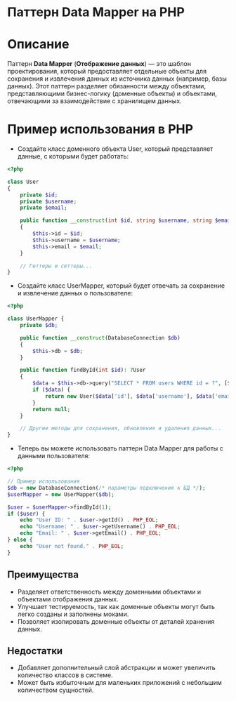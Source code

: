 # Паттерн Data Mapper на PHP


# Описание

Паттерн **Data Mapper** (**Отображение данных**) — это шаблон проектирования, который предоставляет отдельные объекты для сохранения и извлечения данных из источника данных (например, базы данных). Этот паттерн разделяет обязанности между объектами, представляющими бизнес-логику (доменные объекты) и объектами, отвечающими за взаимодействие с хранилищем данных.

# Пример использования в PHP

* Создайте класс доменного объекта User, который представляет данные, с которыми будет работать:

```php
<?php

class User
{
    private $id;
    private $username;
    private $email;

    public function __construct(int $id, string $username, string $email)
    {
        $this->id = $id;
        $this->username = $username;
        $this->email = $email;
    }

    // Геттеры и сеттеры...
}
```

* Создайте класс UserMapper, который будет отвечать за сохранение и извлечение данных о пользователе:

```php
<?php

class UserMapper {
    private $db;

    public function __construct(DatabaseConnection $db)
    {
        $this->db = $db;
    }

    public function findById(int $id): ?User
    {
        $data = $this->db->query("SELECT * FROM users WHERE id = ?", [$id]);
        if ($data) {
            return new User($data['id'], $data['username'], $data['email']);
        }
        return null;
    }

    // Другие методы для сохранения, обновления и удаления данных...
}
```

* Теперь вы можете использовать паттерн Data Mapper для работы с данными пользователя:
```php
<?php

// Пример использования
$db = new DatabaseConnection(/* параметры подключения к БД */);
$userMapper = new UserMapper($db);

$user = $userMapper->findById(1);
if ($user) {
    echo "User ID: " . $user->getId() . PHP_EOL;
    echo "Username: " . $user->getUsername() . PHP_EOL;
    echo "Email: " . $user->getEmail() . PHP_EOL;
} else {
    echo "User not found." . PHP_EOL;
}
```

## Преимущества

* Разделяет ответственность между доменными объектами и объектами отображения данных.
* Улучшает тестируемость, так как доменные объекты могут быть легко созданы и заполнены моками.
* Позволяет изолировать доменные объекты от деталей хранения данных.

## Недостатки

* Добавляет дополнительный слой абстракции и может увеличить количество классов в системе.
* Может быть избыточным для маленьких приложений с небольшим количеством сущностей.